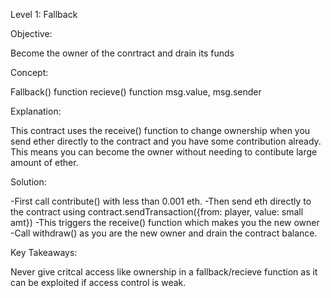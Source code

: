 Level 1: Fallback

Objective:

Become the owner of the conrtract and drain its funds

Concept:

Fallback() function
recieve() function
msg.value, msg.sender

Explanation:

This contract uses the receive() function to change ownership when you send ether directly to the contract and you have some contribution already. This means you can become the owner without needing to contibute large amount of ether.

Solution:

-First call contribute() with less than 0.001 eth.
-Then send eth directly to the contract using contract.sendTransaction({from: player, value: small amt})
-This triggers the receive() function which makes you the new owner
-Call withdraw() as you are the new owner and drain the contract balance.

Key Takeaways:

Never give critcal access like ownership in a fallback/recieve function as it can be exploited if access control is weak.
